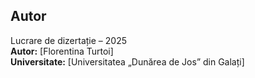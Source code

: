 ## Autor

Lucrare de dizertație – 2025  
**Autor:** [Florentina Turtoi]  
**Universitate:** [Universitatea „Dunărea de Jos” din Galați]  
